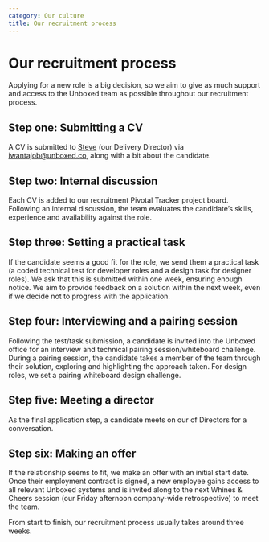```yaml
---
category: Our culture
title: Our recruitment process
---
```


# Our recruitment process

Applying for a new role is a big decision, so we aim to give as much support and access to the Unboxed team as possible throughout our recruitment process. 

## Step one: Submitting a CV
A CV is submitted to [Steve](https://unboxed.co/people/#steve-lennon) (our Delivery Director) via iwantajob@unboxed.co, along with a bit about the candidate.

## Step two: Internal discussion
Each CV is added to our recruitment Pivotal Tracker project board. Following an internal discussion, the team evaluates the candidate’s skills, experience and availability against the role.

## Step three: Setting a practical task
If the candidate seems a good fit for the role, we send them a practical task (a coded technical test for developer roles and a design task for designer roles). We ask that this is submitted within one week, ensuring enough notice. We aim to provide feedback on a solution within the next week, even if we decide not to progress with the application. 

## Step four: Interviewing and a pairing session
Following the test/task submission, a candidate is invited into the Unboxed office for an interview and technical pairing session/whiteboard challenge. During a pairing session, the candidate takes a member of the team through their solution, exploring and highlighting the approach taken. For design roles, we set a pairing whiteboard design challenge.

## Step five: Meeting a director
As the final application step, a candidate meets on our of Directors for a conversation.

## Step six: Making an offer
If the relationship seems to fit, we make an offer with an initial start date. Once their employment contract is signed, a new employee gains access to all relevant Unboxed systems and is invited along to the next Whines & Cheers session (our Friday afternoon company-wide retrospective) to meet the team.

From start to finish, our recruitment process usually takes around three weeks.
